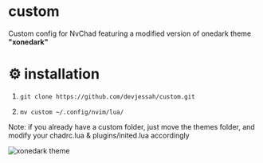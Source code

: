 # custom
Custom config for NvChad featuring a modified version of onedark theme **"xonedark"**

# ⚙️ installation

  1. `git clone https://github.com/devjessah/custom.git`

  2. `mv custom ~/.config/nvim/lua/`
  
  Note: if you already have a custom folder, just move the themes folder, and modify your chadrc.lua & plugins/inited.lua accordingly



![xonedark theme](https://raw.githubusercontent.com/devjessah/custom/master/xonedark.png)



